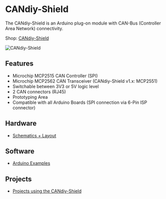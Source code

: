 # CANdiy-Shield
The CANdiy-Shield is an Arduino plug-on module with CAN-Bus (Controller Area Network) connectivity.

Shop: [CANdiy-Shield](http://www.watterott.com/en/Arduino-CANdiy-Shield)

![CANdiy-Shield](https://raw.github.com/watterott/CANdiy-Shield/master/img/candiy-shield.jpg)


## Features
* Microchip MCP2515 CAN Controller (SPI)
* Microchip MCP2562 CAN Transceiver (CANdiy-Shield v1.x: MCP2551)
* Switchable between 3V3 or 5V logic level
* 2 CAN connectors (RJ45)
* Prototyping Area
* Compatible with all Arduino Boards (SPI connection via 6-Pin ISP connector)


## Hardware
* [Schematics + Layout](https://github.com/watterott/CANdiy-Shield/tree/master/pcb)


## Software
* [Arduino Examples](https://github.com/watterott/Arduino-Libs)


## Projects
* [Projects using the CANdiy-Shield](https://github.com/watterott/CANdiy-Shield/blob/master/Projects.md)

